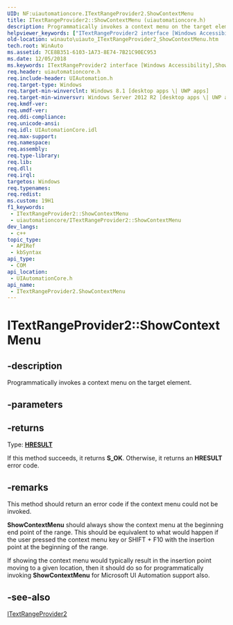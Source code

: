 ```yaml
---
UID: NF:uiautomationcore.ITextRangeProvider2.ShowContextMenu
title: ITextRangeProvider2::ShowContextMenu (uiautomationcore.h)
description: Programmatically invokes a context menu on the target element.
helpviewer_keywords: ["ITextRangeProvider2 interface [Windows Accessibility]","ShowContextMenu method","ITextRangeProvider2.ShowContextMenu","ITextRangeProvider2::ShowContextMenu","ShowContextMenu","ShowContextMenu method [Windows Accessibility]","ShowContextMenu method [Windows Accessibility]","ITextRangeProvider2 interface","uiautomationcore/ITextRangeProvider2::ShowContextMenu","winauto.uiauto_ITextRangeProvider2_ShowContextMenu"]
old-location: winauto\uiauto_ITextRangeProvider2_ShowContextMenu.htm
tech.root: WinAuto
ms.assetid: 7CE8B351-6103-1A73-8E74-7B21C90EC953
ms.date: 12/05/2018
ms.keywords: ITextRangeProvider2 interface [Windows Accessibility],ShowContextMenu method, ITextRangeProvider2.ShowContextMenu, ITextRangeProvider2::ShowContextMenu, ShowContextMenu, ShowContextMenu method [Windows Accessibility], ShowContextMenu method [Windows Accessibility],ITextRangeProvider2 interface, uiautomationcore/ITextRangeProvider2::ShowContextMenu, winauto.uiauto_ITextRangeProvider2_ShowContextMenu
req.header: uiautomationcore.h
req.include-header: UIAutomation.h
req.target-type: Windows
req.target-min-winverclnt: Windows 8.1 [desktop apps \| UWP apps]
req.target-min-winversvr: Windows Server 2012 R2 [desktop apps \| UWP apps]
req.kmdf-ver: 
req.umdf-ver: 
req.ddi-compliance: 
req.unicode-ansi: 
req.idl: UIAutomationCore.idl
req.max-support: 
req.namespace: 
req.assembly: 
req.type-library: 
req.lib: 
req.dll: 
req.irql: 
targetos: Windows
req.typenames: 
req.redist: 
ms.custom: 19H1
f1_keywords:
 - ITextRangeProvider2::ShowContextMenu
 - uiautomationcore/ITextRangeProvider2::ShowContextMenu
dev_langs:
 - c++
topic_type:
 - APIRef
 - kbSyntax
api_type:
 - COM
api_location:
 - UIAutomationCore.h
api_name:
 - ITextRangeProvider2.ShowContextMenu
---
```


# ITextRangeProvider2::ShowContextMenu


## -description

Programmatically invokes a context menu on the target element.

## -parameters

## -returns

Type: <b><a href="https://docs.microsoft.com/windows/desktop/WinProg/windows-data-types">HRESULT</a></b>

If this method succeeds, it returns <b xmlns:loc="http://microsoft.com/wdcml/l10n">S_OK</b>. Otherwise, it returns an <b xmlns:loc="http://microsoft.com/wdcml/l10n">HRESULT</b> error code.

## -remarks

This method should return an error code if the context menu could not be invoked.

<b>ShowContextMenu</b> should always show the context menu at the beginning end point of the range.  This should be equivalent to what would happen if the user pressed the context menu key or SHIFT + F10 with the insertion point at the beginning of the range.

If showing the context menu would typically result in the insertion point moving to a given location, then it should do so for programmatically invoking <b>ShowContextMenu</b> for Microsoft UI Automation support also.

## -see-also

<a href="https://docs.microsoft.com/windows/desktop/api/uiautomationcore/nn-uiautomationcore-itextrangeprovider2">ITextRangeProvider2</a>

